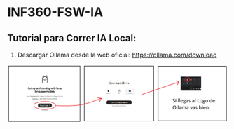 # INF360-FSW-IA

## Tutorial para Correr IA Local:

1. Descargar Ollama desde la web oficial: https://ollama.com/download

![Texto alternativo](Images/Ollama.png)

